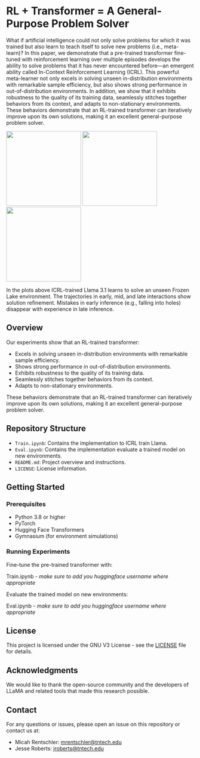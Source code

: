 # RL + Transformer = A General-Purpose Problem Solver

What if artificial intelligence could not only solve problems for which it was trained but also learn to teach itself to solve new problems (i.e., meta-learn)? In this paper, we demonstrate that a pre-trained transformer fine-tuned with reinforcement learning over multiple episodes develops the ability to solve problems that it has never encountered before—an emergent ability called In-Context Reinforcement Learning (ICRL). This powerful meta-learner not only excels in solving unseen in-distribution environments with remarkable sample efficiency, but also shows strong performance in out-of-distribution environments. In addition, we show that it exhibits robustness to the quality of its training data, seamlessly stitches together behaviors from its context, and adapts to non-stationary environments. These behaviors demonstrate that an RL-trained transformer can iteratively improve upon its own solutions, making it an excellent general-purpose problem solver.

<img src="https://github.com/user-attachments/assets/1149bcde-7c2f-4023-90e3-3b5fb5e2cb55" width="200"/>
<img src="https://github.com/user-attachments/assets/5266fe98-74ac-4ca1-98e1-5437f5ac0861" width="200"/>
<img src="https://github.com/user-attachments/assets/3359f7ab-34de-4755-b38f-e292cd5edc24" width="200"/>

In the plots above ICRL-trained Llama 3.1 learns to solve an unseen Frozen
Lake environment. The trajectories in early, mid, and late
interactions show solution refinement. Mistakes in early inference
(e.g., falling into holes) disappear with experience in late inference.

## Overview

Our experiments show that an RL-trained transformer:

- Excels in solving unseen in-distribution environments with remarkable sample efficiency.
- Shows strong performance in out-of-distribution environments.
- Exhibits robustness to the quality of its training data.
- Seamlessly stitches together behaviors from its context.
- Adapts to non-stationary environments.

These behaviors demonstrate that an RL-trained transformer can iteratively improve upon its own solutions, making it an excellent general-purpose problem solver.


## Repository Structure

- `Train.ipynb`: Contains the implementation to ICRL train Llama.
- `Eval.ipynb`: Contains the implementation evaluate a trained model on new environments.
- `README.md`: Project overview and instructions.
- `LICENSE`: License information.


## Getting Started


### Prerequisites

- Python 3.8 or higher
- PyTorch
- Hugging Face Transformers
- Gymnasium (for environment simulations)


### Running Experiments


Fine-tune the pre-trained transformer with:

Train.ipynb - *make sure to add you huggingface username where appropriate*


Evaluate the trained model on new environments:

Eval.ipynb - *make sure to add you huggingface username where appropriate*


## License

This project is licensed under the GNU V3 License - see the [LICENSE](LICENSE) file for details.


## Acknowledgments

We would like to thank the open-source community and the developers of LLaMA and related tools that made this research possible.


## Contact

For any questions or issues, please open an issue on this repository or contact us at:

- Micah Rentschler: [mrentschler@tntech.edu](mailto:mrentschler@tntech.edu)
- Jesse Roberts: [jroberts@tntech.edu](mailto:jroberts@tntech.edu)



